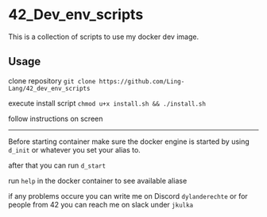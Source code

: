 
# 42_Dev_env_scripts

This is a collection of scripts to use my docker dev image.




## Usage

clone repository  `git clone https://github.com/Ling-Lang/42_dev_env_scripts`

execute install script `chmod u+x install.sh && ./install.sh`

follow instructions on screen

---
Before starting container make sure the docker engine is started by using `d_init` or whatever you set your alias to.

after that you can run `d_start`

run `help` in the docker container to see available aliase



if any problems occure you can write me on Discord `dylanderechte` or for people from 42 you can reach me on slack under `jkulka`
